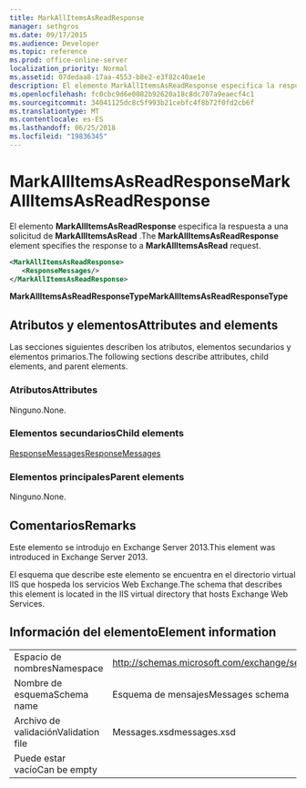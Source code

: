 ```yaml
---
title: MarkAllItemsAsReadResponse
manager: sethgros
ms.date: 09/17/2015
ms.audience: Developer
ms.topic: reference
ms.prod: office-online-server
localization_priority: Normal
ms.assetid: 07dedaa8-17aa-4553-b8e2-e3f82c40ae1e
description: El elemento MarkAllItemsAsReadResponse especifica la respuesta a una solicitud de MarkAllItemsAsRead.
ms.openlocfilehash: fc0cbc9d6e0082b92620a18c8dc707a9eaecf4c1
ms.sourcegitcommit: 34041125dc8c5f993b21cebfc4f8b72f0fd2cb6f
ms.translationtype: MT
ms.contentlocale: es-ES
ms.lasthandoff: 06/25/2018
ms.locfileid: "19836345"
---
```

# <a name="markallitemsasreadresponse"></a><span data-ttu-id="4d914-103">MarkAllItemsAsReadResponse</span><span class="sxs-lookup"><span data-stu-id="4d914-103">MarkAllItemsAsReadResponse</span></span>

<span data-ttu-id="4d914-104">El elemento **MarkAllItemsAsReadResponse** especifica la respuesta a una solicitud de **MarkAllItemsAsRead** .</span><span class="sxs-lookup"><span data-stu-id="4d914-104">The **MarkAllItemsAsReadResponse** element specifies the response to a **MarkAllItemsAsRead** request.</span></span> 
  
```XML
<MarkAllItemsAsReadResponse>
   <ResponseMessages/>
</MarkAllItemsAsReadResponse>
```

 <span data-ttu-id="4d914-105">**MarkAllItemsAsReadResponseType**</span><span class="sxs-lookup"><span data-stu-id="4d914-105">**MarkAllItemsAsReadResponseType**</span></span>
## <a name="attributes-and-elements"></a><span data-ttu-id="4d914-106">Atributos y elementos</span><span class="sxs-lookup"><span data-stu-id="4d914-106">Attributes and elements</span></span>

<span data-ttu-id="4d914-107">Las secciones siguientes describen los atributos, elementos secundarios y elementos primarios.</span><span class="sxs-lookup"><span data-stu-id="4d914-107">The following sections describe attributes, child elements, and parent elements.</span></span>
  
### <a name="attributes"></a><span data-ttu-id="4d914-108">Atributos</span><span class="sxs-lookup"><span data-stu-id="4d914-108">Attributes</span></span>

<span data-ttu-id="4d914-109">Ninguno.</span><span class="sxs-lookup"><span data-stu-id="4d914-109">None.</span></span>
  
### <a name="child-elements"></a><span data-ttu-id="4d914-110">Elementos secundarios</span><span class="sxs-lookup"><span data-stu-id="4d914-110">Child elements</span></span>

[<span data-ttu-id="4d914-111">ResponseMessages</span><span class="sxs-lookup"><span data-stu-id="4d914-111">ResponseMessages</span></span>](responsemessages.md)
  
### <a name="parent-elements"></a><span data-ttu-id="4d914-112">Elementos principales</span><span class="sxs-lookup"><span data-stu-id="4d914-112">Parent elements</span></span>

<span data-ttu-id="4d914-113">Ninguno.</span><span class="sxs-lookup"><span data-stu-id="4d914-113">None.</span></span>
  
## <a name="remarks"></a><span data-ttu-id="4d914-114">Comentarios</span><span class="sxs-lookup"><span data-stu-id="4d914-114">Remarks</span></span>

<span data-ttu-id="4d914-115">Este elemento se introdujo en Exchange Server 2013.</span><span class="sxs-lookup"><span data-stu-id="4d914-115">This element was introduced in Exchange Server 2013.</span></span>
  
<span data-ttu-id="4d914-116">El esquema que describe este elemento se encuentra en el directorio virtual IIS que hospeda los servicios Web Exchange.</span><span class="sxs-lookup"><span data-stu-id="4d914-116">The schema that describes this element is located in the IIS virtual directory that hosts Exchange Web Services.</span></span>
  
## <a name="element-information"></a><span data-ttu-id="4d914-117">Información del elemento</span><span class="sxs-lookup"><span data-stu-id="4d914-117">Element information</span></span>

|||
|:-----|:-----|
|<span data-ttu-id="4d914-118">Espacio de nombres</span><span class="sxs-lookup"><span data-stu-id="4d914-118">Namespace</span></span>  <br/> |http://schemas.microsoft.com/exchange/services/2006/messages  <br/> |
|<span data-ttu-id="4d914-119">Nombre de esquema</span><span class="sxs-lookup"><span data-stu-id="4d914-119">Schema name</span></span>  <br/> |<span data-ttu-id="4d914-120">Esquema de mensajes</span><span class="sxs-lookup"><span data-stu-id="4d914-120">Messages schema</span></span>  <br/> |
|<span data-ttu-id="4d914-121">Archivo de validación</span><span class="sxs-lookup"><span data-stu-id="4d914-121">Validation file</span></span>  <br/> |<span data-ttu-id="4d914-122">Messages.xsd</span><span class="sxs-lookup"><span data-stu-id="4d914-122">messages.xsd</span></span>  <br/> |
|<span data-ttu-id="4d914-123">Puede estar vacío</span><span class="sxs-lookup"><span data-stu-id="4d914-123">Can be empty</span></span>  <br/> ||
   

